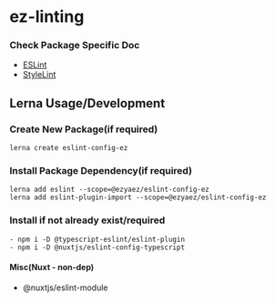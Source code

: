 # ez-linting

### Check Package Specific Doc
- [ESLint](https://github.com/ezyaez/ez-linting/tree/master/packages/eslint-config-ez#readme)
- [StyleLint](https://github.com/ezyaez/ez-linting/tree/master/packages/stylelint-config-ez#readme)



## Lerna Usage/Development

### Create New Package(if required)
```
lerna create eslint-config-ez
```

### Install Package Dependency(if required)
```
lerna add eslint --scope=@ezyaez/eslint-config-ez
lerna add eslint-plugin-import --scope=@ezyaez/eslint-config-ez

```


### Install if not already exist/required
```
- npm i -D @typescript-eslint/eslint-plugin
- npm i -D @nuxtjs/eslint-config-typescript
```

#### Misc(Nuxt - non-dep)
- @nuxtjs/eslint-module